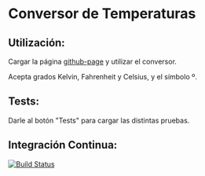 Conversor de Temperaturas
=========================

## Utilización:

Cargar la página [github-page](http://mauriciomcavalleris.github.io/Conversor_de_Temperaturas/) y utilizar el conversor.

Acepta grados Kelvin, Fahrenheit y Celsius, y el símbolo º.

## Tests:

Darle al botón "Tests" para cargar las distintas pruebas.

## Integración Continua:
[![Build Status](https://travis-ci.org/MauricioMCavalleriS/Conversor_de_Temperaturas.svg)](https://travis-ci.org/MauricioMCavalleriS/Conversor_de_Temperaturas)
